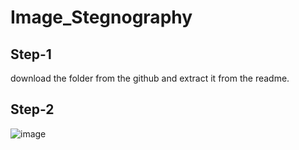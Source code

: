 # Image_Stegnography

## Step-1
download the folder from the github and extract it from the readme.

## Step-2


![image](https://github.com/Pradeep-95/Image_Stegnography/assets/143247345/d09aa44e-41e4-47dd-a846-f1435267a54c)
